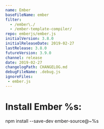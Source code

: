 ```yaml
---
name: Ember
baseFileName: ember
filter:
  - /ember\./
  - /ember-template-compiler/
repo: emberjs/ember.js
initialVersion: 3.8.0
initialReleaseDate: 2019-02-27
lastRelease: 3.8.0
futureVersion: 3.9.0
channel: release
date: 2019-02-27
changelogPath: CHANGELOG.md
debugFileName: .debug.js
ignoreFiles:
 - ember.js
---
```

# Install Ember %s:
npm install --save-dev ember-source@~%s
